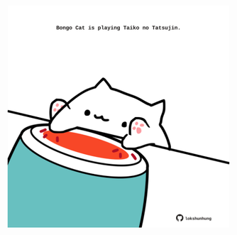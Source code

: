 <!-- built at 14/12/2022, 13:05:37 UTC -->
<p align="center">
  <img width="500" height="500" src="./ReadmeImage.svg">
</p>
